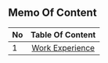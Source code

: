 ## Memo Of Content

| No            | Table Of Content                                                                             |
| ------------- | :------------------------------------------------------------------------------------------: |
| 1             | [Work Experience](./TableOfContent/00_WorkingExperience/WorkExperience.md)                                                    |